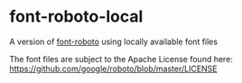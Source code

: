 # font-roboto-local

A version of [font-roboto](https://github.com/PolymerElements/font-roboto) using
locally available font files

The font files are subject to the Apache License found here: https://github.com/google/roboto/blob/master/LICENSE
